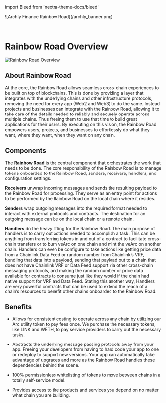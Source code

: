 import Bleed from 'nextra-theme-docs/bleed'

<Bleed>
  ![Archly Finance Rainbow Road](/archly_banner.png)
</Bleed>

&nbsp;

# Rainbow Road Overview

![Rainbow Road Overview](/rainbow-road-overview.jpg)

## About Rainbow Road

At the core, the Rainbow Road allows seamless cross-chain experiences to be built on top of blockchains. This is done by providing a layer that integrates with the underlying chains and other infrastructure protocols, removing the need for every app (Web2 and Web3) to do the same. Instead projects and businesses can integrate with the Rainbow Road, allowing it to take care of the details needed to reliably and securely operate across multiple chains. Thus freeing them to use that time to build great applications for their users. By executing on this vision, the Rainbow Road empowers users, projects, and businesses to effortlessly do what they want, where they want, when they want on any chain.

## Components

The __Rainbow Road__ is the central component that orchestrates the work that needs to be done. The core responsibility of the Rainbow Road is to manage tokens onboarded to the Rainbow Road, senders, receivers, handlers, and configuration settings.

__Receivers__ unwrap incoming messages and sends the resulting payload to the Rainbow Road for processing. They serve as an entry point for actions to be performed by the Rainbow Road on the local chain where it resides.

__Senders__ wrap outgoing messages into the required format needed to interact with external protocols and contracts. The destination for an outgoing message can be on the local chain or a remote chain.

__Handlers__ do the heavy lifting for the Rainbow Road. The main purpose of handlers is to carry out actions needed to accomplish a task. This can be anything from transferring tokens in and out of a contract to facilitate cross-chain transfers or to burn veArc on one chain and mint the veArc on another chain. Handlers can even be configure to take actions like getting price data from a Chainlink Data Feed or random number from Chainlink’s VRF, bundling that data into a payload, sending that payload out to a chain that does not have Chainlink VRF or Data Feed support via other cross-chain messaging protocols, and making the random number or price data available for contracts to consume just like they would if the chain had native support for VRF and Data Feed. Stating this another way, Handlers are very powerful contracts that can be used to extend the reach of a chain’s resources to benefit other chains onboarded to the Rainbow Road.

## Benefits

- Allows for consistent costing to operate across any chain by utilizing our Arc utility token to pay fees once. We purchase the necessary tokens, like LINK and WETH, to pay service providers to carry out the necessary tasks.

- Abstracts the underlying message passing protocols away from your app. Freeing your developers from having to hard code your app to one  or redeploy to support new versions. Your app can automatically take advantage of upgrades and more as the Rainbow Road handles these dependencies behind the scene.

- 100% permissionless whitelisting of tokens to move between chains in a totally self-service model.

- Provides access to the products and services you depend on no matter what chain you are building.